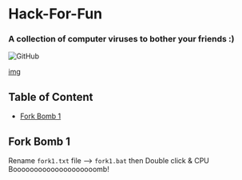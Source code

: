 # Hack-For-Fun
### A collection of computer viruses to bother your friends :)

![GitHub](https://img.shields.io/github/license/saber-khakbiz/Hack-For-Fun?style=flat-square)

[img](https://github.com/saber-khakbiz/Hack-For-Fun/blob/main/img/img/HTB-Hack-the-box.png)


## Table of Content
* [Fork Bomb 1](#fork-bomb-tiny)



## Fork Bomb 1

Rename `fork1.txt` file --> `fork1.bat` then
Double click & CPU Boooooooooooooooooooomb!
